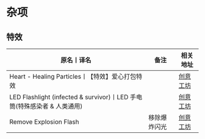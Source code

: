 # 杂项

## 特效

| 原名丨译名                                                              | 备注         | 相关地址                                                                      |
| ----------------------------------------------------------------------- | ------------ | ----------------------------------------------------------------------------- |
| Heart - Healing Particles丨【特效】爱心打包特效                         |              | [创意工坊](https://steamcommunity.com/sharedfiles/filedetails/?id=1735372315) |
| LED Flashlight (infected & survivor)丨LED 手电筒(特殊感染者 & 人类通用) |              | [创意工坊](https://steamcommunity.com/sharedfiles/filedetails/?id=638169501)  |
| Remove Explosion Flash                                                  | 移除爆炸闪光 | [创意工坊](https://steamcommunity.com/sharedfiles/filedetails/?id=2165823958) |
